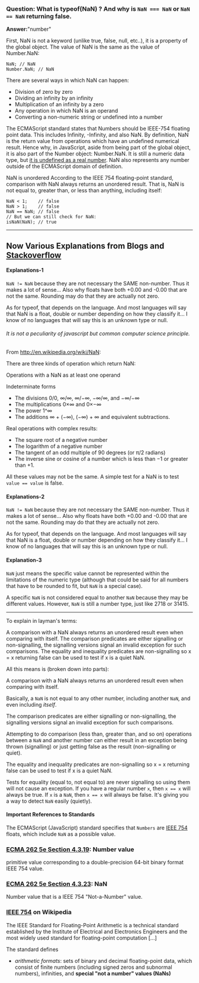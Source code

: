 ### Question: What is typeof(NaN) ? And why is `NaN === NaN` or `NaN == NaN` returning false.

**Answer:**"number"

First, NaN is not a keyword (unlike true, false, null, etc..), it is a property of the global object. The value of NaN is the same as the value of Number.NaN:

```
NaN; // NaN
Number.NaN; // NaN

```

There are several ways in which NaN can happen:

- Division of zero by zero
- Dividing an infinity by an infinity
- Multiplication of an infinity by a zero
- Any operation in which NaN is an operand
- Converting a non-numeric string or undefined into a number

The ECMAScript standard states that Numbers should be IEEE-754 floating point data. This includes Infinity, -Infinity, and also NaN.
By definition, NaN is the return value from operations which have an undefined numerical result. Hence why, in JavaScript, aside from being part of the global object, it is also part of the Number object: Number.NaN. It is still a numeric data type, but [it is undefined as a real number](http://en.wikipedia.org/wiki/Real_number).
NaN also represents any number outside of the ECMAScript domain of definition.

NaN is unordered
According to the IEEE 754 floating-point standard, comparison with NaN always returns an unordered result. That is, NaN is not equal to, greater than, or less than anything, including itself:

```
NaN < 1;    // false
NaN > 1;    // false
NaN == NaN; // false
// But we can still check for NaN:
isNaN(NaN); // true
```

---

## Now Various Explanations from Blogs and [Stackoverflow](https://stackoverflow.com/questions/2801601/why-does-typeof-nan-return-number)

#### Explanations-1

`NaN != NaN` because they are not necessary the SAME non-number. Thus it makes a lot of sense...
Also why floats have both +0.00 and -0.00 that are not the same. Rounding may do that they are actually not zero.

As for typeof, that depends on the language. And most languages will say that NaN is a float, double or number depending on how they classify it... I know of no languages that will say this is an unknown type or null.

###### It is not a peculiarity of javascript but common computer science principle.

From http://en.wikipedia.org/wiki/NaN:

There are three kinds of operation which return NaN:

Operations with a NaN as at least one operand

Indeterminate forms

- The divisions 0/0, ∞/∞, ∞/−∞, −∞/∞, and −∞/−∞
- The multiplications 0×∞ and 0×−∞
- The power 1^∞
- The additions ∞ + (−∞), (−∞) + ∞ and equivalent subtractions.

Real operations with complex results:

- The square root of a negative number
- The logarithm of a negative number
- The tangent of an odd multiple of 90 degrees (or π/2 radians)
- The inverse sine or cosine of a number which is less than −1 or
  greater than +1.

All these values may not be the same. A simple test for a NaN is to test `value == value` is false.

#### Explanations-2

`NaN != NaN` because they are not necessary the SAME non-number. Thus it makes a lot of sense...
Also why floats have both +0.00 and -0.00 that are not the same. Rounding may do that they are actually not zero.

As for typeof, that depends on the language. And most languages will say that NaN is a float, double or number depending on how they classify it... I know of no languages that will say this is an unknown type or null.

#### Explanation-3

`NaN` just means the specific value cannot be represented within the limitations of the numeric type (although that could be said for all numbers that have to be rounded to fit, but `NaN` is a special case).

A specific `NaN` is not considered equal to another `NaN` because they may be different values. However, `NaN` is still a number type, just like 2718 or 31415.

---

To explain in layman's terms:

A comparison with a NaN always returns an unordered result even when comparing with itself. The comparison predicates are either signalling or non-signalling, the signalling versions signal an invalid exception for such comparisons. The equality and inequality predicates are non-signalling so x = x returning false can be used to test if x is a quiet NaN.

All this means is (broken down into parts):

A comparison with a NaN always returns an unordered result even when comparing with itself.

Basically, a `NaN` is not equal to any other number, including another `NaN`, and even including _itself_.

The comparison predicates are either signalling or non-signalling, the signalling versions signal an invalid exception for such comparisons.

Attempting to do comparison (less than, greater than, and so on) operations between a `NaN` and another number can either result in an exception being thrown (signalling) or just getting false as the result (non-signalling or quiet).

The equality and inequality predicates are non-signalling so x = x returning false can be used to test if x is a quiet NaN.

Tests for equality (equal to, not equal to) are never signalling so using them will not cause an exception. If you have a regular number `x`, then `x == x` will always be true. If `x` is a `NaN`, then `x == x` will always be false. It's giving you a way to detect `NaN` easily (quietly).

#### Important References to Standards

The ECMAScript (JavaScript) standard specifies that `Numbers` are [IEEE 754](http://en.wikipedia.org/wiki/IEEE_754) floats, which include `NaN` as a possible value.

### [ECMA 262 5e Section 4.3.19](http://ecma262-5.com/ELS5_Section_4.htm#Section_4.3.19): Number value

primitive value corresponding to a double-precision 64-bit binary format IEEE 754 value.

### [ECMA 262 5e Section 4.3.23](http://ecma262-5.com/ELS5_Section_4.htm#Section_4.3.23): NaN

Number value that is a IEEE 754 "Not-a-Number" value.

### [IEEE 754](http://en.wikipedia.org/wiki/IEEE_754) on Wikipedia

The IEEE Standard for Floating-Point Arithmetic is a technical standard established by the Institute of Electrical and Electronics Engineers and the most widely used standard for floating-point computation [...]

The standard defines

- _arithmetic formats_: sets of binary and decimal floating-point data, which consist of finite numbers (including signed zeros and subnormal numbers), infinities, and **special "not a number" values (NaNs)**
